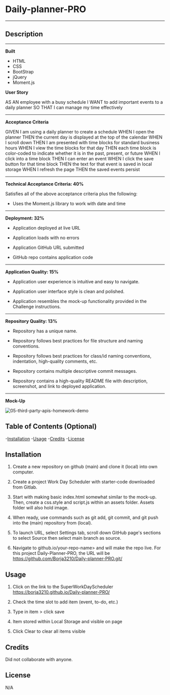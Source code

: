 # Daily-planner-PRO
***

## Description
***

**Built**

* HTML
* CSS
* BootStrap
* jQuery
* Moment.js

**User Story**

AS AN employee with a busy schedule
I WANT to add important events to a daily planner
SO THAT I can manage my time effectively

***

**Acceptance Criteria**

GIVEN I am using a daily planner to create a schedule
WHEN I open the planner
THEN the current day is displayed at the top of the calendar
WHEN I scroll down
THEN I am presented with time blocks for standard business hours
WHEN I view the time blocks for that day
THEN each time block is color-coded to indicate whether it is in the past, present, or future
WHEN I click into a time block
THEN I can enter an event
WHEN I click the save button for that time block
THEN the text for that event is saved in local storage
WHEN I refresh the page
THEN the saved events persist

***

**Technical Acceptance Criteria: 40%**

Satisfies all of the above acceptance criteria plus the following:

* Uses the Moment.js library to work with date and time

***

**Deployment: 32%**
 
* Application deployed at live URL

* Application loads with no errors

* Application GitHub URL submitted

* GitHub repo contains application code

***

**Application Quality: 15%**

* Application user experience is intuitive and easy to navigate.

* Application user interface style is clean and polished.

* Application resembles the mock-up functionality provided in the Challenge instructions.

***

**Repository Quality: 13%**

* Repository has a unique name.

* Repository follows best practices for file structure and naming conventions.

* Repository follows best practices for class/id naming conventions, indentation, high-quality comments, etc.

* Repository contains multiple descriptive commit messages.

* Repository contains a high-quality README file with description, screenshot, and link to deployed application.

***

**Mock-Up**

![05-third-party-apis-homework-demo](https://user-images.githubusercontent.com/78709516/151686904-dbe5e746-9113-4bb5-9ea0-2dae20152b12.gif)


## Table of Contents (Optional)

-[Installation](#installation)
-[Usage](#usage)
-[Credits](#credits)
-[License](#license)

## Installation

1. Create a new repository on github (main) and clone it (local) into own computer. 

2. Create a project Work Day Scheduler with starter-code downloaded from Gitlab.

3. Start with making basic index.html somewhat similar to the mock-up. Then, create a css.style and script.js within an assets folder. Assets folder will also hold image. 

4. When ready, use commands such as git add, git commit, and git push into the (main) repository from (local).

5. To launch URL, select Settings tab, scroll down GitHub page's sections to select Source then select main branch as source.

6. Navigate to <your-github-username>github.io/your-repo-name> and will make the repo live. For this project Daily-Planner-PRO, the URL will be <https://github.com/Borja3210/Daily-planner-PRO.git/>
 
## Usage 
 
1. Click on the link to the SuperWorkDayScheduler <https://borja3210.github.io/Daily-planner-PRO/>
  
2. Check the time slot to add item (event, to-do, etc.)  
  
3. Type in item > click save 

4. Item stored within Local Storage and visible on page 

5. Click Clear to clear all items visible 

## Credits
 
Did not collaborate with anyone.
 
## License

N/A
